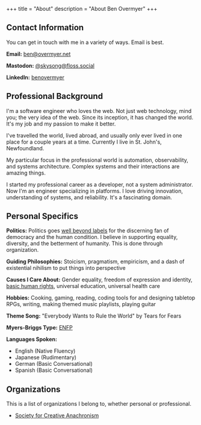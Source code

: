+++
title = "About"
description = "About Ben Overmyer"
+++

## Contact Information

You can get in touch with me in a variety of ways. Email is best.

**Email:** [ben@overmyer.net](mailto:ben@overmyer.net)

**Mastodon:** [@skysong@floss.social](https://floss.social/@skysong)

**LinkedIn:** [benovermyer](https://www.linkedin.com/in/benovermyer/)

## Professional Background

I'm a software engineer who loves the web. Not just web technology, mind you; the very idea of the web. Since its inception, it has changed the world. It's my job and my passion to make it better.

I've travelled the world, lived abroad, and usually only ever lived in one place for a couple years at a time. Currently I live in St. John's, Newfoundland.

My particular focus in the professional world is automation, observability, and systems architecture. Complex systems and their interactions are amazing things.

I started my professional career as a developer, not a system administrator. Now I'm an engineer specializing in platforms. I love driving innovation, understanding of systems, and reliability. It's a fascinating domain.

## Personal Specifics

**Politics:** Politics goes [well beyond labels](http://www.the-american-interest.com/2016/02/17/the-seven-habits-of-highly-depolarizing-people/) for the discerning fan of democracy and the human condition. I believe in supporting equality, diversity, and the betterment of humanity. This is done through organization.

**Guiding Philosophies:** Stoicism, pragmatism, empiricism, and a dash of existential nihilism to put things into perspective

**Causes I Care About:** Gender equality, freedom of expression and identity, [basic human rights](http://www.un.org/en/universal-declaration-human-rights/), universal education, universal health care

**Hobbies:** Cooking, gaming, reading, coding tools for and designing tabletop RPGs, writing, making themed music playlists, playing guitar

**Theme Song:** "Everybody Wants to Rule the World" by Tears for Fears

**Myers-Briggs Type:** [ENFP](http://www.humanmetrics.com/personality/enfp)

**Languages Spoken:**

- English (Native Fluency)
- Japanese (Rudimentary)
- German (Basic Conversational)
- Spanish (Basic Conversational)

## Organizations

This is a list of organizations I belong to, whether personal or professional.

- [Society for Creative Anachronism](@/sca/index.md)
